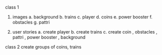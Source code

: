 
class 1
1. images
a. background
b. trains
c. player
d. coins
e. power booster
f. obstacles
g. pattri



2. user stories
a. create player 
b. create trains
c. create coin , obstacles , pattri , power booster , background

class 2
create groups of coins, trains


 